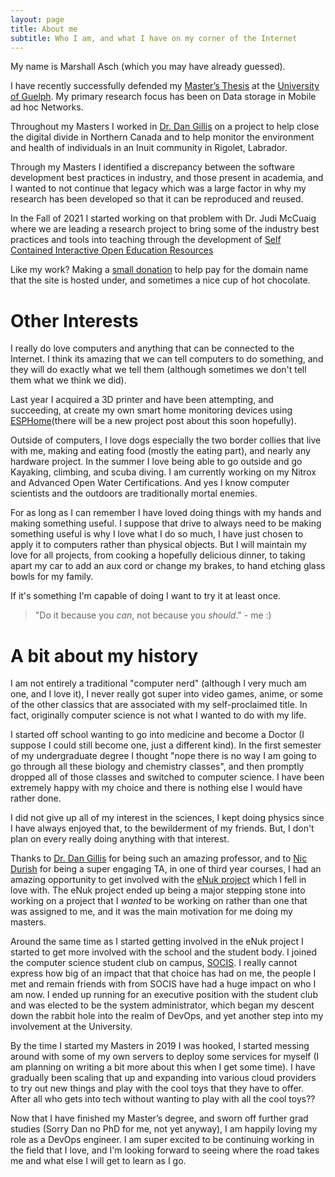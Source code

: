 ```yaml
---
layout: page
title: About me
subtitle: Who I am, and what I have on my corner of the Internet
---
```


My name is Marshall Asch (which you may have already guessed).

I have recently successfully defended my [Master’s Thesis] at the [University of Guelph].
My primary research focus has been on Data storage in Mobile ad hoc Networks.

Throughout my Masters I worked in [Dr. Dan Gillis] on a project to help close the digital divide in Northern Canada and to help monitor the environment and health of individuals in an Inuit community in Rigolet, Labrador.

Through my Masters I identified a discrepancy between the software development best practices in industry, and those present in academia, and I wanted to not continue that legacy which was a large factor in why my research has been developed so that it can be reproduced and reused.

In the Fall of 2021 I started working on that problem with Dr. Judi McCuaig where we are leading a research project to bring some of the industry best practices and tools into teaching through the development of [Self Contained Interactive Open Education Resources]

Like my work? Making a [small donation] to help pay for the domain name that the site is hosted under, and sometimes a nice cup of hot chocolate.

# Other Interests

I really do love computers and anything that can be connected to the Internet.
I think its amazing that we can tell computers to do something, and they will do exactly what we tell them (although sometimes we don't tell them what we think we did).

Last year I acquired a 3D printer and have been attempting, and succeeding, at create my own smart home monitoring devices using [ESPHome](there will be a new project post about this soon hopefully).

Outside of computers, I love dogs especially the two border collies that live with me, making and eating food (mostly the eating part), and nearly any hardware project.
In the summer I love being able to go outside and go Kayaking, climbing, and scuba diving.
I am currently working on my Nitrox and Advanced Open Water Certifications. 
And yes I know computer scientists and the outdoors are traditionally mortal enemies.


For as long as I can remember I have loved doing things with my hands and making something useful.
I suppose that drive to always need to be making something useful is why I love what I do so much, I have just chosen to apply it to computers rather than physical objects. 
But I will maintain my love for all projects, from cooking a hopefully delicious dinner, to taking apart my car to add an aux cord or change my brakes, to hand etching glass bowls for my family. 

If it's something I'm capable of doing I want to try it at least once. 

> "Do it because you _can_, not because you _should_." - me :) 

# A bit about my history

I am not entirely a traditional "computer nerd" (although I very much am one, and I love it), I never really got super into video games, anime, or some of the other classics that are associated with my self-proclaimed title.
In fact, originally computer science is not what I wanted to do with my life.

I started off school wanting to go into medicine and become a Doctor (I suppose I could still become one, just a different kind).
In the first semester of my undergraduate degree I thought "nope there is no way I am going to go through all these biology and chemistry classes", and then promptly dropped all of those classes and switched to computer science.
I have been extremely happy with my choice and there is nothing else I would have rather done.

I did not give up all of my interest in the sciences, I kept doing physics since I have always enjoyed that, to the bewilderment of my friends.
But, I don't plan on every really doing anything with that interest.


Thanks to [Dr. Dan Gillis] for being such an amazing professor, and to [Nic Durish] for being a super engaging TA, in one of third year courses, I had an amazing opportunity to get involved with the [eNuk project] which I fell in love with.
The eNuk project ended up being a major stepping stone into working on a project that I _wanted_ to be working on rather than one that was assigned to me, and it was the main motivation for me doing my masters.


Around the same time as I started getting involved in the eNuk project I started to get more involved with the school and the student body. 
I joined the computer science student club on campus, [SOCIS].
I really cannot express how big of an impact that that choice has had on me, the people I met and remain friends with from SOCIS have had a huge impact on who I am now. 
I ended up running for an executive position with the student club and was elected to be the system administrator, which began my descent down the rabbit hole into the realm of DevOps, and yet another step into my involvement at the University.

By the time I started my Masters in 2019 I was hooked, I started messing around with some of my own servers to deploy some services for myself (I am planning on writing a bit more about this when I get some time). 
I have gradually been scaling that up and expanding into various cloud providers to try out new things and play with the cool toys that they have to offer. 
After all who gets into tech without wanting to play with all the cool toys??

Now that I have finished my Master’s degree, and sworn off further grad studies (Sorry Dan no PhD for me, not yet anyway), I am happily loving my role as a DevOps engineer.
I am super excited to be continuing working in the field that I love, and I'm looking forward to seeing where the road takes me and what else I will get to learn as I go. 


[Master’s Thesis]: https://atrium.lib.uoguelph.ca/xmlui/handle/10214/26835
[University of Guelph]: https://www.uoguelph.ca/
[Dr. Dan Gillis]: http://danielgillis.ca/
[Self Contained Interactive Open Education Resources]: https://github.com/sci-oer
[small donation]: https://www.paypal.me/marshallasch/5
[Nic Durish]: https://nicdurish.ca/
[eNuk project]: https://enuk.ca/
[SOCIS]: https://socis.ca/
[ESPHome]: https://esphome.io/
